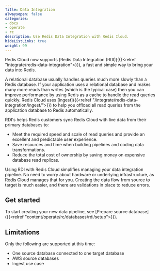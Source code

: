 ```yaml
---
Title: Data Integration
alwaysopen: false
categories:
- docs
- operate
- rc
description: Use Redis Data Integration with Redis Cloud.
hideListLinks: true
weight: 99
---
```


Redis Cloud now supports [Redis Data Integration (RDI)]({{<relref "integrate/redis-data-integration">}}), a fast and simple way to bring your data into Redis.

A relational database usually handles queries much more slowly than a Redis database. If your application uses a relational database and makes many more reads than writes (which is the typical case) then you can improve performance by using Redis as a cache to handle the read queries quickly. Redis Cloud uses [ingest]({{<relref "/integrate/redis-data-integration/ingest/">}}) to help you offload all read queries from the application database to Redis automatically.

RDI's helps Redis customers sync Redis Cloud with live data from their primary databases to:
- Meet the required speed and scale of read queries and provide an excellent and predictable user experience.
- Save resources and time when building pipelines and coding data transformations.
- Reduce the total cost of ownership by saving money on expensive database read replicas.

Using RDI with Redis Cloud simplifies managing your data integration pipeline. No need to worry about hardware or underlying infrastructure, as Redis Cloud manages that for you. Creating the data flow from source to target is much easier, and there are validations in place to reduce errors.

## Get started

To start creating your new data pipeline, see [Prepare source database]({{<relref "content/operate/rc/databases/rdi/setup">}}).

## Limitations

Only the following are supported at this time:

- One source database connected to one target database
- AWS source databases
- Ingest use case